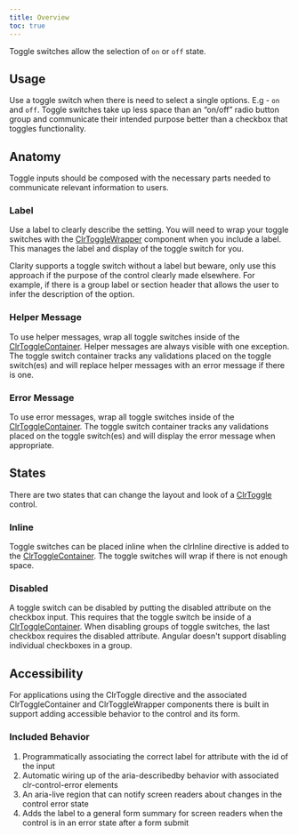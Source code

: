 ```yaml
---
title: Overview
toc: true
---
```


Toggle switches allow the selection of `on` or `off` state.

## Usage

Use a toggle switch when there is need to select a single options. E.g - `on` and `off`.
Toggle switches take up less space than an “on/off” radio button group and communicate their intended purpose better than a checkbox that toggles functionality.

## Anatomy

Toggle inputs should be composed with the necessary parts needed to communicate relevant information to users.

### Label

Use a label to clearly describe the setting. You will need to wrap your toggle switches with the [ClrToggleWrapper](/components/toggle/api/#clrtogglewrapper) component when you include a label. This manages the label and display of the toggle switch for you.

Clarity supports a toggle switch without a label but beware, only use this approach if the purpose of the control clearly made elsewhere. For example, if there is a group label or section header that allows the user to infer the description of the option.

### Helper Message

To use helper messages, wrap all toggle switches inside of the [ClrToggleContainer](/components/toggle/api/#clrtogglecontainer). Helper messages are always visible with one exception. The toggle switch container tracks any validations placed on the toggle switch(es) and will replace helper messages with an error message if there is one.

<doc-demo src="/demos/toggle/helper-demo-ng.html" demo="/demos/toggle/helper-demo-css.html"></doc-demo>

### Error Message

To use error messages, wrap all toggle switches inside of the [ClrToggleContainer](/components/toggle/api/#clrtogglecontainer). The toggle switch container tracks any validations placed on the toggle switch(es) and will display the error message when appropriate.
<doc-demo src="/demos/toggle/error-demo-ng.html" demo="/demos/toggle/error-demo-css.html"></doc-demo>

## States

There are two states that can change the layout and look of a [ClrToggle](/components/toggle/api/#clrtoggle) control.

### Inline

Toggle switches can be placed inline when the clrInline directive is added to the [ClrToggleContainer](/components/toggle/api/#clrtogglecontainer). The toggle switches will wrap if there is not enough space.
<doc-demo src="/demos/toggle/inline-demo-ng.html" demo="/demos/toggle/inline-demo-css.html"></doc-demo>

### Disabled

A toggle switch can be disabled by putting the disabled attribute on the checkbox input. This requires that the toggle switch be inside of a [ClrToggleContainer](/components/toggle/api/#clrtogglecontainer). When disabling groups of toggle switches, the last checkbox requires the disabled attribute. Angular doesn't support disabling individual checkboxes in a group.

<doc-demo src="/demos/toggle/disabled-demo-ng.html" demo="/demos/toggle/disabled-demo-css.html"></doc-demo>

## Accessibility

For applications using the ClrToggle directive and the associated ClrToggleContainer and ClrToggleWrapper components there is built in support adding accessible behavior to the control and its form.

### Included Behavior

1. Programmatically associating the correct label for attribute with the id of the input
1. Automatic wiring up of the aria-describedby behavior with associated clr-control-error elements
1. An aria-live region that can notify screen readers about changes in the control error state
1. Adds the label to a general form summary for screen readers when the control is in an error state after a form submit
